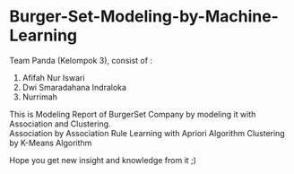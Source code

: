 # Burger-Set-Modeling-by-Machine-Learning
Team Panda (Kelompok 3), consist of : 
  1. Afifah Nur Iswari
  2. Dwi Smaradahana Indraloka
  3. Nurrimah
  
This is Modeling Report of BurgerSet Company by modeling it with Association and Clustering. <br>
Association by Association Rule Learning with Apriori Algorithm
Clustering by K-Means Algorithm

Hope you get new insight and knowledge from it ;)
